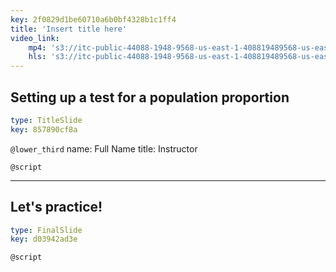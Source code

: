 ```yaml
---
key: 2f0829d1be60710a6b0bf4328b1c1ff4
title: 'Insert title here'
video_link:
    mp4: 's3://itc-public-44088-1948-9568-us-east-1-408819489568-us-east-1/input/C2W3P93_walk-through-hypothesis-testing-with-nhanes_convert.mp4'
    hls: 's3://itc-public-44088-1948-9568-us-east-1-408819489568-us-east-1/output/hls/C2W3P93walkthroughhypothesistestingwithnhanesconvert.m3u8'
---
```


## Setting up a test for a population proportion

```yaml
type: TitleSlide
key: 857890cf8a
```

`@lower_third`
name: Full Name
title: Instructor

`@script`


---

## Let's practice!

```yaml
type: FinalSlide
key: d03942ad3e
```

`@script`
